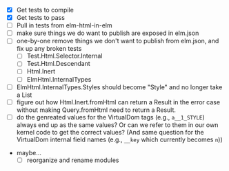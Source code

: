 - [x] Get tests to compile
- [x] Get tests to pass
- [ ] Pull in tests from elm-html-in-elm
- [ ] make sure things we do want to publish are exposed in elm.json
- [ ] one-by-one remove things we don't want to publish from elm.json, and fix up any broken tests
    - [ ] Test.Html.Selector.Internal
    - [ ] Test.Html.Descendant
    - [ ] Html.Inert
    - [ ] ElmHtml.InternalTypes
- [ ] ElmHtml.InternalTypes.Styles should become "Style" and no longer take a List
- [ ] figure out how Html.Inert.fromHtml can return a Result in the error case without making Query.fromHtml need to return a Result.
- [ ] do the genreated values for the VirtualDom tags (e.g., `a__1_STYLE`) always end up as the same values?  Or can we refer to them in our own kernel code to get the correct values?  (And same question for the VirtualDom internal field names (e.g., `__key` which currently becomes `n`))
- maybe...
    - [ ] reorganize and rename modules
